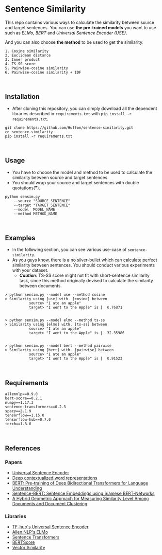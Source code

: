 # Sentence Similarity
This repo contains various ways to calculate the similarity between source and target sentences. You can use **the pre-trained models** you want to use such as _ELMo_, _BERT_ and _Universal Sentence Encoder (USE)_.

And you can also choose **the method** to be used to get the similarity:

    1. Cosine similarity
    2. Euclidean distance
    3. Inner product
    4. TS-SS score
    5. Pairwise-cosine similarity
    6. Pairwise-cosine similarity + IDF

<br/>

## Installation
- After cloning this repository, you can simply download all the dependent libraries described in `requirements.txt` with `pip install -r requirements.txt`.
```
git clone https://github.com/Huffon/sentence-similarity.git
cd sentence-similarity
pip install -r requirements.txt
```

<br/>

## Usage
- You have to choose the model and method to be used to calculate the similarity between source and target sentences.
- You should wrap your source and target sentences with double quotations(**"**).

```
python sensim.py
    --source "SOURCE_SENTENCE"
    --target "TARGET_SENTENCE"
    --model  MODEL_NAME
    --method METHOD_NAME
```

<br/>

## Examples
- In the following section, you can see various use-case of `sentence-similarity`.
- As you guys know, there is a no silver-bullet which can calculate perfect similarity between sentences. You should conduct various experiments with your dataset.
    - _**Caution**_: TS-SS score might not fit with short-sentence similarity task, since this method originally devised to calculate the similarity between documents.
```
> python sensim.py --model use --method cosine
> Similarity using [use] with. [cosine] between
           source> "I ate an apple"
           target> "I went to the Apple" is |  0.76871


> python sensim.py --model elmo --method ts-ss
> Similarity using [elmo] with. [ts-ss] between
           source> "I ate an apple"
           target> "I went to the Apple" is |  32.35986


> python sensim.py --model bert --method pairwise
> Similarity using [bert] with. [pairwise] between
           source> "I ate an apple"
           target> "I went to the Apple" is |  0.91523
```

<br/>

## Requirements
```
allennlp==0.9.0
bert-score==0.2.1
numpy==1.17.3
sentence-transformers==0.2.3
spacy==2.1.9
tensorflow==1.15.0
tensorflow-hub==0.7.0
torch==1.3.0
```

<br/>

## References
### Papers
- [Universal Sentence Encoder](https://arxiv.org/abs/1803.11175)
- [Deep contextualized word representations](https://arxiv.org/abs/1802.05365)
- [BERT: Pre-training of Deep Bidirectional Transformers for Language Understanding](https://arxiv.org/abs/1810.04805)
- [Sentence-BERT: Sentence Embeddings using Siamese BERT-Networks](https://arxiv.org/abs/1908.10084)
- [A Hybrid Geometric Approach for Measuring Similarity Level Among Documents and Document Clustering](https://ieeexplore.ieee.org/document/7474366/metrics#metrics)

### Libraries
- [TF-hub's Universal Sentence Encoder](https://tfhub.dev/google/universal-sentence-encoder/2)
- [Allen NLP's ELMo](https://github.com/allenai/allennlp)
- [Sentence Transformers](https://github.com/UKPLab/sentence-transformers)
- [BERTScore](https://github.com/Tiiiger/bert_score)
- [Vector Similarity](https://github.com/taki0112/Vector_Similarity)